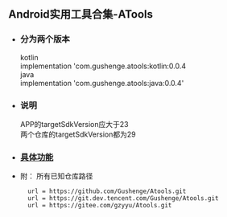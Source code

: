 ## Android实用工具合集-ATools

- ### 分为两个版本
     kotlin    
        implementation 'com.gushenge.atools:kotlin:0.0.4  
     java  
        implementation 'com.gushenge.atools:java:0.0.4'
        
- ### 说明
    APP的targetSdkVersion应大于23  
    两个仓库的targetSdkVersion都为29
    

- ### [具体功能](https://github.com/Gushenge/Atools/wiki)
- 附：
所有已知仓库路径
        
	    url = https://github.com/Gushenge/Atools.git
	    url = https://git.dev.tencent.com/Gushenge/Atools.git
	    url = https://gitee.com/gzyyu/Atools.git